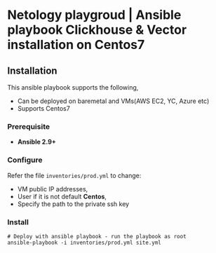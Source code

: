 # Netology playgroud | Ansible playbook Clickhouse & Vector installation on Centos7

## Installation

This ansible playbook supports the following,

- Can be deployed on baremetal and VMs(AWS EC2, YC, Azure etc)
- Supports Centos7

### Prerequisite

- **Ansible 2.9+**

### Configure

Refer the file `inventories/prod.yml` to change:
- VM public IP addresses,
- User if it is not default **Centos**,
- Specify the path to the private ssh key

### Install


    # Deploy with ansible playbook - run the playbook as root
    ansible-playbook -i inventories/prod.yml site.yml


